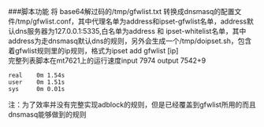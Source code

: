 ###脚本功能
将 base64解过码的/tmp/gfwlist.txt 转换成dnsmasq的配置文件/tmp/gfwlist.conf，其中代理名单为address和ipset-gfwlist名单，address默认dns服务器为127.0.0.1:5335,白名单为address 和 ipset-whitelist名单，其中address为走dnsmasq默认dns的规则，另外会生成一个/tmp/doipset.sh，包含着gfwlist规则里的ip规则，格式为ipset add gfwlist [ip] <br>
完整列表脚本在mt7621上的运行速度input 7974 output 7542+9
```
real    0m 1.54s
user    0m 1.51s
sys     0m 0.01s
```
注：为了效率并没有完整实现adblock的规则，但是已经覆盖到gfwlist所用的而且dnsmasq能够做到的规则